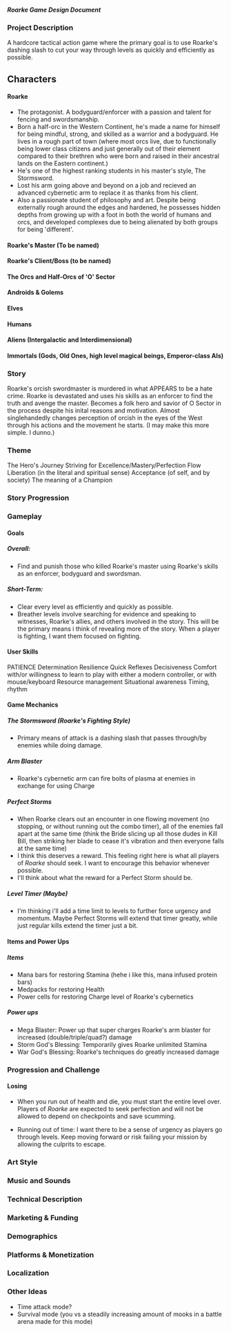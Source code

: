 ##### Roarke Game Design Document

### Project Description
A hardcore tactical action game where the primary goal is to use Roarke's dashing slash to cut your way through levels as quickly and efficiently as possible.

## Characters
#### Roarke 
- The protagonist. A bodyguard/enforcer with a passion and talent for fencing and swordsmanship. 
- Born a half-orc in the Western Continent, he's made a name for himself for being mindful, strong, and skilled as a warrior and a bodyguard. He lives in a rough part of town (where most orcs live, due to functionally being lower class citizens and just generally out of their element compared to their brethren who were born and raised in their ancestral lands on the Eastern continent.) 
- He's one of the highest ranking students in his master's style, The Stormsword.
- Lost his arm going above and beyond on a job and recieved an advanced cybernetic arm to replace it as thanks from his client.
- Also a passionate student of philosophy and art. Despite being externally rough around the edges and hardened, he possesses hidden depths from growing up with a foot in both the world of humans and orcs, and developed complexes due to being alienated by both groups for being 'different'.

#### Roarke's Master (To be named)
#### Roarke's Client/Boss (to be named)
#### The Orcs and Half-Orcs of 'O' Sector
#### Androids & Golems
#### Elves
#### Humans
#### Aliens (Intergalactic and Interdimensional)
#### Immortals (Gods, Old Ones, high level magical beings, Emperor-class AIs)


### Story 
Roarke's orcish swordmaster is murdered in what APPEARS to be a hate crime. 
Roarke is devastated and uses his skills as an enforcer to find the truth and avenge the master.
Becomes a folk hero and savior of O Sector in the process despite his inital reasons and motivation.
Almost singlehandedly changes perception of orcish in the eyes of the West through his actions and the movement he starts.
(I may make this more simple. I dunno.)

### Theme
The Hero's Journey
Striving for Excellence/Mastery/Perfection
Flow
Liberation (in the literal and spiritual sense)
Acceptance (of self, and by society)
The meaning of a Champion

### Story Progression


### Gameplay


#### Goals 

##### Overall:
- Find and punish those who killed Roarke's master using Roarke's skills as an enforcer, bodyguard and swordsman.

##### Short-Term: 
- Clear every level as efficiently and quickly as possible.
- Breather levels involve searching for evidence and speaking to witnesses, Roarke's allies, and others involved in the story. This will be the primary means i think of revealing more of the story. When a player is fighting, I want them focused on fighting.


#### User Skills
PATIENCE
Determination
Resilience
Quick Reflexes
Decisiveness
Comfort with/or willingness to learn to play with either a modern controller, or with mouse/keyboard
Resource management
Situational awareness
Timing, rhythm


#### Game Mechanics
##### The Stormsword (Roarke's Fighting Style)
- Primary means of attack is a dashing slash that passes through/by enemies while doing damage.

##### Arm Blaster
- Roarke's cybernetic arm can fire bolts of plasma at enemies in exchange for using Charge 

##### Perfect Storms
- When Roarke clears out an encounter in one flowing movement (no stopping, or without running out the combo timer), all of the enemies fall apart at the same time (think the Bride slicing up all those dudes in Kill Bill, then striking her blade to cease it's vibration and then everyone falls at the same time)
- I think this deserves a reward. This feeling right here is what all players of *Roarke* should seek. I want to encourage this behavior whenever possible.
- I'll think about what the reward for a Perfect Storm should be.

##### Level Timer (Maybe)
- I'm thinking i'll add a time limit to levels to further force urgency and momentum. Maybe Perfect Storms will extend that timer greatly, while just regular kills extend the timer just a bit.

#### Items and Power Ups
##### Items
- Mana bars for restoring Stamina (hehe i like this, mana infused protein bars)
- Medpacks for restoring Health
- Power cells for restoring Charge level of Roarke's cybernetics 

##### Power ups
- Mega Blaster: Power up that super charges Roarke's arm blaster for increased (double/triple/quad?) damage
- Storm God's Blessing: Temporarily gives Roarke unlimited Stamina
- War God's Blessing: Roarke's techniques do greatly increased damage

### Progression and Challenge


#### Losing 
- When you run out of health and die, you must start the entire level over. Players of *Roarke* are expected to seek perfection and will not be allowed to depend on checkpoints and save scumming.

- Running out of time: I want there to be a sense of urgency as players go through levels. Keep moving forward or risk failing your mission by allowing the culprits to escape.

### Art Style 


### Music and Sounds 


### Technical Description


### Marketing & Funding


### Demographics

### Platforms & Monetization

### Localization

### Other Ideas
- Time attack mode?
- Survival mode (you vs a steadily increasing amount of mooks in a battle arena made for this mode)
